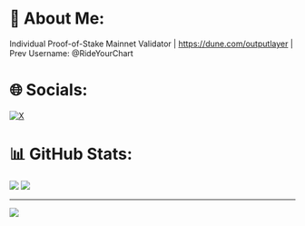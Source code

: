 # 💫 About Me:
Individual Proof-of-Stake Mainnet Validator | https://dune.com/outputlayer | Prev Username: @RideYourChart<br>


# 🌐 Socials:
[![X](https://img.shields.io/badge/X-black.svg?logo=X&logoColor=white)](https://x.com/outputlayer)





# 📊 GitHub Stats:

![](https://github-readme-streak-stats.herokuapp.com/?user=Outputlayer&theme=dark&hide_border=false)
![](https://github-readme-stats.vercel.app/api/top-langs/?username=Outputlayer&theme=dark&hide_border=false&include_all_commits=true&count_private=false&layout=compact)


---
[![](https://visitcount.itsvg.in/api?id=Outputlayer&icon=0&color=0)](https://visitcount.itsvg.in)

<!-- Proudly created with GPRM ( https://gprm.itsvg.in ) -->
